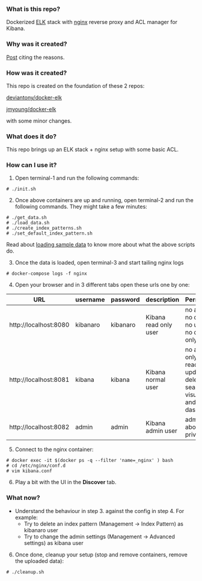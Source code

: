 ### What is this repo?

Dockerized [ELK](https://www.elastic.co/elk-stack) stack with [nginx](https://www.nginx.com/) reverse proxy and ACL manager for Kibana.

### Why was it created?

[Post](http://saurabh-hirani.github.io/writing/2018/08/04/elk-nginx-acl) citing the reasons.

### How was it created?

This repo is created on the foundation of these 2 repos:

[deviantony/docker-elk](https://github.com/deviantony/docker-elk)

[jmyoung/docker-elk](https://github.com/jmyoung/docker-elk)

with some minor changes.

### What does it do?

This repo brings up an ELK stack + nginx setup with some basic ACL.

### How can I use it?

1. Open terminal-1 and run the following commands:

  ```
  # ./init.sh
  ```

2. Once above containers are up and running, open terminal-2 and run the following
commands. They might take a few minutes:

  ```
  # ./get_data.sh
  # ./load_data.sh
  # ./create_index_patterns.sh
  # ./set_default_index_pattern.sh
  ```

Read about [loading sample data](https://www.elastic.co/guide/en/kibana/current/tutorial-load-dataset.html)
to know more about what the above scripts do.

3. Once the data is loaded, open terminal-3 and start tailing nginx logs

  ```
  # docker-compose logs -f nginx
  ```

4. Open your browser and in 3 different tabs open these urls one by one:


| URL                   | username | password | description           | Permissions      |
| --------------------- | -------- | -------- | --------------------- | ---------------- |
| http://localhost:8080 | kibanaro | kibanaro | Kibana read only user | no admin, no create, no update, no delete - only read |
| http://localhost:8081 | kibana   | kibana   | Kibana normal user    | no admin, only create, read, update, delete on search, visualization and dashboard | 
| http://localhost:8082 | admin    | admin    | Kibana admin user     | admin + above user privileges |

5. Connect to the nginx container:

  ```
  # docker exec -it $(docker ps -q --filter 'name=_nginx' ) bash
  # cd /etc/nginx/conf.d
  # vim kibana.conf
  ```

6. Play a bit with the UI in the **Discover** tab.

### What now?

- Understand the behaviour in step 3. against the config in step 4. For example:
  - Try to delete an index pattern (Management -> Index Pattern) as kibanaro user
  - Try to change the admin settings (Management -> Advanced settings) as kibana user

6. Once done, cleanup your setup (stop and remove containers, remove the uploaded data):

  ```
  # ./cleanup.sh
  ```
